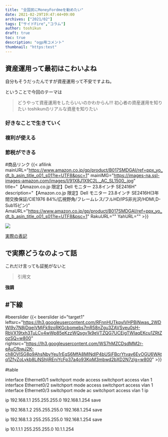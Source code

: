 ```yaml
---
title: "全国民にMoneyFordmeを勧めたい"
date: 2021-02-29T19:47:44+09:00
archives: ["2021/02"]
tags: ["サイドFire","コラム"]
author: toshikun
draft: true
toc: true
description: "ogp用コメント"
thumbnail: "https:test"
---
```



## 資産運用って最初はこわいよね

自分もそうだったんですが資産運用って不安ですよね。

ということで今回のテーマは


>どうやって資産運用をしたらいいのかわからん!!!
>初心者の資産運用を知りたい
>toshikunのリアルな資産を知りたい



### 好きなことで生きていく



### 複利が使える
### 節税ができる

#商品リンク
{{< afilink mainURL="https://www.amazon.co.jp/gp/product/B017SMDGAI/ref=ppx_yo_dt_b_asin_title_o01_s01?ie=UTF8&psc=1" mainIMG="https://images-na.ssl-images-amazon.com/images/I/91X8J1X9C2L._AC_SL1500_.jpg" title="【Amazon.co.jp 限定】Dell モニター 23.8インチ SE2416H" description="【Amazon.co.jp 限定】Dell モニター 23.8インチ SE2416H(3年間交換保証/CIE1976 84%/広視野角/フレームレス/フルHD/IPS非光沢/HDMI,D-Sub15ピン)" AmaURL="https://www.amazon.co.jp/gp/product/B017SMDGAI/ref=ppx_yo_dt_b_asin_title_o01_s01?ie=UTF8&psc=1" RakuURL="" YahURL="" >}}

<img src="https://lh3.googleusercontent.com/RFnnHUTkpylVHPBiNwas_2WDWl9v7N8jDqeiVMjFk9zoRKGcbomebs7mR58nZgu3ZAVSveu0sH-RbVX19txh3TuLCv4wWp85eKzzWQsgv1k9eVTZQG7UCEigTWIaqEKcu1ZRtZozSQ=w800" >

[実際の表記](リンク先)


## で実際どうなのよって話

これだけ言っても証拠がないと




>引用文

**強調**

#下線
---

#beerslider
{{< beerslider id="target1" leftsrc="https://lh3.googleusercontent.com/RFnnHUTkpylVHPBiNwas_2WDWl9v7N8jDqeiVMjFk9zoRKGcbomebs7mR58nZgu3ZAVSveu0sH-RbVX19txh3TuLCv4wWp85eKzzWQsgv1k9eVTZQG7UCEigTWIaqEKcu1ZRtZozSQ=w800" rightsrc="https://lh3.googleusercontent.com/WS7hMZCDsdMM2r-eAuCfbwJ2K-ch8OVISG8p9AhsNbyYeu1rEqS6MfA8MlNdIP4bUSjFBcrYtvav6EvOGU6WAtq1ZfyZoLykb8LiNShljREniYcFp37a4o93KpM3mbwd2bXD2N7zlg=w800" >}}



#table　


interface Ethernet0/1
switchport mode access
switchport access vlan 1
interface Ethernet0/2
switchport mode access
switchport access vlan 1
interface Ethernet0/3
switchport mode ac
switchport access vlan 1
ip 

ip 192.168.1.1 255.255.255.0 192.168.1.254
save

ip 192.168.1.2 255.255.255.0 192.168.1.254
save

ip 192.168.1.3 255.255.255.0 192.168.1.254
save

ip 10.1.1.1 255.255.255.0 10.1.1.254